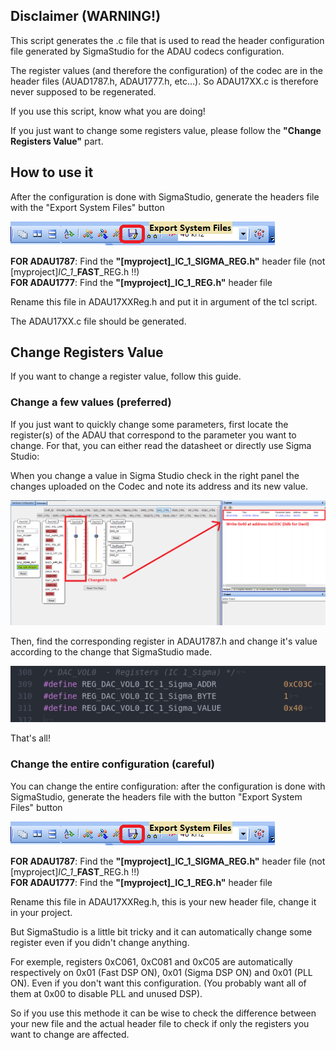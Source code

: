 ## Disclaimer (WARNING!)
  
This script generates the .c file that is used to read the header configuration file generated by SigmaStudio for the ADAU codecs configuration.  

The register values ​​(and therefore the configuration) of the codec are in the header files (AUAD1787.h, ADAU1777.h, etc...). So ADAU17XX.c is therefore never supposed to be regenerated.  

If you use this script, know what you are doing!  

If you just want to change some registers value, please follow the **"Change Registers Value"** part.  

## How to use it
  
After the configuration is done with SigmaStudio, generate the headers file with the "Export System Files" button  
  
![Clic on this button to generate the new header file](README_res/btn.png)
  
**FOR ADAU1787**:  Find the **"[myproject]_IC_1_SIGMA_REG.h"** header file (not [myproject]_IC_1__**FAST**_REG.h !!)  
**FOR ADAU1777**:  Find the **"[myproject]_IC_1_REG.h"** header file  

Rename this file in ADAU17XXReg.h and put it in argument of the tcl script.  

The ADAU17XX.c file should be generated.

## Change Registers Value

If you want to change a register value, follow this guide.  

### Change a few values (preferred)

If you just want to quickly change some parameters, first locate the register(s) of the ADAU that correspond to the parameter you want to change. 
For that, you can either read the datasheet or directly use Sigma Studio:  

When you change a value in Sigma Studio check in the right panel the changes uploaded on the Codec and note its address and its new value.  
   
![Each modification in SigmaStudio indicates which register was changed ](README_res/register.png)
  
Then, find the corresponding register in ADAU1787.h and change it's value according to the change that SigmaStudio made.  
  
![ADAU1787.h](README_res/res.png)
  
That's all!  

### Change the entire configuration (careful)

You can change the entire configuration: after the configuration is done with SigmaStudio, generate the headers file with the button "Export System Files" button  
  
![Clic on this button to generate the new header file](README_res/btn.png)
  

**FOR ADAU1787**:  Find the **"[myproject]_IC_1_SIGMA_REG.h"** header file (not [myproject]_IC_1__**FAST**_REG.h !!)  
**FOR ADAU1777**:  Find the **"[myproject]_IC_1_REG.h"** header file  

Rename this file in ADAU17XXReg.h, this is your new header file, change it in your project.  

But SigmaStudio is a little bit tricky and it can automatically change some register even if you didn't change anything.  

For exemple, registers 0xC061, 0xC081 and 0xC05 are automatically respectively on 0x01 (Fast DSP ON), 0x01 (Sigma DSP ON) and 0x01 (PLL ON). Even if you don't want this configuration. (You probably want all of them at 0x00 to disable PLL and unused DSP).  

So if you use this methode it can be wise to check the difference between your new file and the actual header file to check if only the registers you want to change are affected.  



